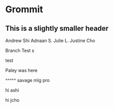 # Grommit
## This is a slightly smaller header

Andrew Shi
Adnaan S.
Julie L.
Justine Cho

Branch Test
s

test 

Paley was here

^^^^^ savage mlg pro

hi ashi

hi jcho